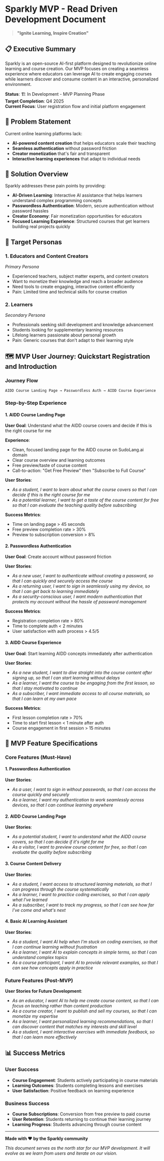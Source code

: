 # Sparkly MVP - Read Driven Development Document

> **"Ignite Learning, Inspire Creation"**

## 📋 Executive Summary

Sparkly is an open-source AI-first platform designed to revolutionize online learning and course creation. Our MVP focuses on creating a seamless experience where educators can leverage AI to create engaging courses while learners discover and consume content in an interactive, personalized environment.

**Status**: 🏗️ In Development - MVP Planning Phase  
**Target Completion**: Q4 2025  
**Current Focus**: User registration flow and initial platform engagement

## 🎯 Problem Statement

Current online learning platforms lack:
- **AI-powered content creation** that helps educators scale their teaching
- **Seamless authentication** without password friction
- **Creator monetization** that's fair and transparent
- **Interactive learning experiences** that adapt to individual needs

## 🚀 Solution Overview

Sparkly addresses these pain points by providing:
- **AI-Driven Learning**: Interactive AI assistance that helps learners understand complex programming concepts
- **Passwordless Authentication**: Modern, secure authentication without password hassles
- **Creator Economy**: Fair monetization opportunities for educators
- **Focused Learning Experience**: Structured courses that get learners building real projects quickly

## 👥 Target Personas

### 1. **Educators and Content Creators** 
*Primary Persona*
- Experienced teachers, subject matter experts, and content creators
- Want to monetize their knowledge and reach a broader audience
- Need tools to create engaging, interactive content efficiently
- Pain: Limited time and technical skills for course creation

### 2. **Learners**
*Secondary Persona* 
- Professionals seeking skill development and knowledge advancement
- Students looking for supplementary learning resources
- Lifelong learners passionate about personal growth
- Pain: Generic courses that don't adapt to their learning style



## 🗺️ MVP User Journey: Quickstart Registration and Introduction

### Journey Flow
```
AIDD Course Landing Page → Passwordless Auth → AIDD Course Experience
```

### Step-by-Step Experience

#### 1. **AIDD Course Landing Page**
**User Goal**: Understand what the AIDD course covers and decide if this is the right course for me

**Experience**:
- Clean, focused landing page for the AIDD course on SudoLang.ai domain
- Clear course overview and learning outcomes
- Free preview/taste of course content
- Call-to-action: "Get Free Preview" then "Subscribe to Full Course"

**User Stories**:
- *As a student, I want to learn about what the course covers so that I can decide if this is the right course for me*
- *As a potential learner, I want to get a taste of the course content for free so that I can evaluate the teaching quality before subscribing*

**Success Metrics**: 
- Time on landing page > 45 seconds
- Free preview completion rate > 30%
- Preview to subscription conversion > 8%

#### 2. **Passwordless Authentication**
**User Goal**: Create account without password friction

**User Stories**:
- *As a new user, I want to authenticate without creating a password, so that I can quickly and securely access the course*
- *As a returning user, I want to sign in seamlessly using my device, so that I can get back to learning immediately*
- *As a security-conscious user, I want modern authentication that protects my account without the hassle of password management*

**Success Metrics**:
- Registration completion rate > 80%
- Time to complete auth < 2 minutes
- User satisfaction with auth process > 4.5/5

#### 3. **AIDD Course Experience**
**User Goal**: Start learning AIDD concepts immediately after authentication

**User Stories**:
- *As a new student, I want to dive straight into the course content after signing up, so that I can start learning without delays*
- *As a learner, I want the course to be engaging from the first lesson, so that I stay motivated to continue*
- *As a subscriber, I want immediate access to all course materials, so that I can learn at my own pace*

**Success Metrics**:
- First lesson completion rate > 70%
- Time to start first lesson < 1 minute after auth
- Course engagement in first session > 15 minutes





## 📱 MVP Feature Specifications

### Core Features (Must-Have)

#### 1. **Passwordless Authentication**
**User Stories**:
- *As a user, I want to sign in without passwords, so that I can access the course quickly and securely*
- *As a learner, I want my authentication to work seamlessly across devices, so that I can continue learning anywhere*

#### 2. **AIDD Course Landing Page**
**User Stories**:
- *As a potential student, I want to understand what the AIDD course covers, so that I can decide if it's right for me*
- *As a visitor, I want to preview course content for free, so that I can evaluate the quality before subscribing*

#### 3. **Course Content Delivery**
**User Stories**:
- *As a student, I want access to structured learning materials, so that I can progress through the course systematically*
- *As a learner, I want to practice coding exercises, so that I can apply what I've learned*
- *As a subscriber, I want to track my progress, so that I can see how far I've come and what's next*

#### 4. **Basic AI Learning Assistant**
**User Stories**:
- *As a student, I want AI help when I'm stuck on coding exercises, so that I can continue learning without frustration*
- *As a learner, I want AI to explain concepts in simple terms, so that I can understand complex topics*
- *As a course participant, I want AI to provide relevant examples, so that I can see how concepts apply in practice*

### Future Features (Post-MVP)

**User Stories for Future Development**:
- *As an educator, I want AI to help me create course content, so that I can focus on teaching rather than content production*
- *As a course creator, I want to publish and sell my courses, so that I can monetize my expertise*
- *As a learner, I want personalized learning recommendations, so that I can discover content that matches my interests and skill level*
- *As a student, I want interactive exercises with immediate feedback, so that I can learn more effectively*



## 📊 Success Metrics

### User Success
- **Course Engagement**: Students actively participating in course materials
- **Learning Outcomes**: Students completing lessons and exercises
- **User Satisfaction**: Positive feedback on learning experience

### Business Success  
- **Course Subscriptions**: Conversion from free preview to paid course
- **User Retention**: Students returning to continue their learning journey
- **Learning Progress**: Students advancing through course content



---

**Made with ❤️ by the Sparkly community**

*This document serves as the north star for our MVP development. It will evolve as we learn from users and iterate on our vision.*
